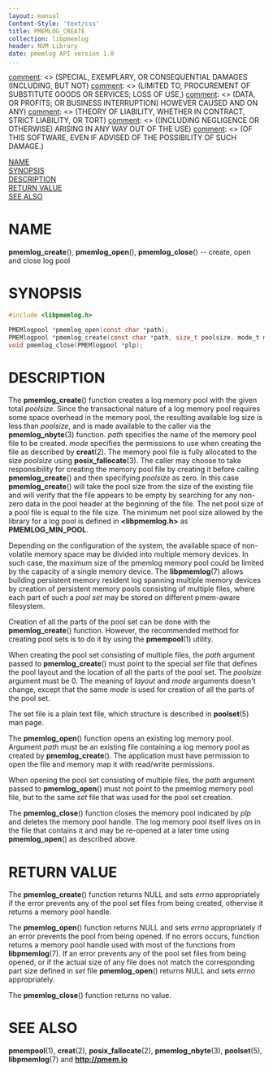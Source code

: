 ```yaml
---
layout: manual
Content-Style: 'text/css'
title: PMEMLOG_CREATE
collection: libpmemlog
header: NVM Library
date: pmemlog API version 1.0
...
```


[comment]: <> (Copyright 2017, Intel Corporation)

[comment]: <> (Redistribution and use in source and binary forms, with or without)
[comment]: <> (modification, are permitted provided that the following conditions)
[comment]: <> (are met:)
[comment]: <> (    * Redistributions of source code must retain the above copyright)
[comment]: <> (      notice, this list of conditions and the following disclaimer.)
[comment]: <> (    * Redistributions in binary form must reproduce the above copyright)
[comment]: <> (      notice, this list of conditions and the following disclaimer in)
[comment]: <> (      the documentation and/or other materials provided with the)
[comment]: <> (      distribution.)
[comment]: <> (    * Neither the name of the copyright holder nor the names of its)
[comment]: <> (      contributors may be used to endorse or promote products derived)
[comment]: <> (      from this software without specific prior written permission.)

[comment]: <> (THIS SOFTWARE IS PROVIDED BY THE COPYRIGHT HOLDERS AND CONTRIBUTORS)
[comment]: <> ("AS IS" AND ANY EXPRESS OR IMPLIED WARRANTIES, INCLUDING, BUT NOT)
[comment]: <> (LIMITED TO, THE IMPLIED WARRANTIES OF MERCHANTABILITY AND FITNESS FOR)
[comment]: <> (A PARTICULAR PURPOSE ARE DISCLAIMED. IN NO EVENT SHALL THE COPYRIGHT)
[comment]: <> (OWNER OR CONTRIBUTORS BE LIABLE FOR ANY DIRECT, INDIRECT, INCIDENTAL,)
[comment]: <> (SPECIAL, EXEMPLARY, OR CONSEQUENTIAL DAMAGES (INCLUDING, BUT NOT)
[comment]: <> (LIMITED TO, PROCUREMENT OF SUBSTITUTE GOODS OR SERVICES; LOSS OF USE,)
[comment]: <> (DATA, OR PROFITS; OR BUSINESS INTERRUPTION) HOWEVER CAUSED AND ON ANY)
[comment]: <> (THEORY OF LIABILITY, WHETHER IN CONTRACT, STRICT LIABILITY, OR TORT)
[comment]: <> ((INCLUDING NEGLIGENCE OR OTHERWISE) ARISING IN ANY WAY OUT OF THE USE)
[comment]: <> (OF THIS SOFTWARE, EVEN IF ADVISED OF THE POSSIBILITY OF SUCH DAMAGE.)

[comment]: <> (pmemlog_create.3 -- man page for most commonly used functions from libpmemlog library)

[NAME](#name)<br />
[SYNOPSIS](#synopsis)<br />
[DESCRIPTION](#description)<br />
[RETURN VALUE](#return-value)<br />
[SEE ALSO](#see-also)<br />


# NAME #

**pmemlog_create**(), **pmemlog_open**(),
**pmemlog_close**() -- create, open and close log pool


# SYNOPSIS #

```c
#include <libpmemlog.h>

PMEMlogpool *pmemlog_open(const char *path);
PMEMlogpool *pmemlog_create(const char *path, size_t poolsize, mode_t mode);
void pmemlog_close(PMEMlogpool *plp);
```




# DESCRIPTION #

The **pmemlog_create**() function creates a log memory pool with the given total *poolsize*.
Since the transactional nature of a log memory pool requires some
space overhead in the memory pool, the resulting available log size is
less than *poolsize*, and is made available to the caller via the **pmemlog_nbyte**(3) function.
*path* specifies the name of the memory pool file to be created.
*mode* specifies the permissions to use when creating the file as
described by **creat**(2). The memory pool file is fully allocated
to the size *poolsize* using **posix_fallocate**(3).
The caller may choose to take responsibility for creating the memory pool file
by creating it before calling **pmemlog_create**() and then specifying *poolsize* as zero.
In this case **pmemlog_create**() will take the pool size from the size of the existing file
and will verify that the file appears to be empty by searching for any non-zero
data in the pool header at the beginning of the file.
The net pool size of a pool file is equal to the file size.
The minimum net pool size allowed by the library for a log pool
is defined in **\<libpmemlog.h\>** as **PMEMLOG_MIN_POOL**.

Depending on the configuration of the system, the available space
of non-volatile memory space may be divided into multiple memory devices.
In such case, the maximum size of the pmemlog memory pool
could be limited by the capacity of a single memory device.
The **libpmemlog**(7) allows building persistent memory
resident log spanning multiple memory devices by creation of
persistent memory pools consisting of multiple files,
where each part of such a *pool set* may be
stored on different pmem-aware filesystem.

Creation of all the parts of the pool set can be done with the **pmemlog_create**() function. However,
the recommended method for creating pool sets is to do it by using the **pmempool**(1) utility.

When creating the pool set consisting of multiple files,
the *path* argument passed to **pmemlog_create**() must point to the special *set* file that defines
the pool layout and the location of all the parts of the pool set.
The *poolsize* argument must be 0. The meaning of *layout* and *mode* arguments doesn't
change, except that the same *mode* is used for creation of all the parts of the pool set.

The set file is a plain text file, which structure is described in **poolset**(5) man page.

The **pmemlog_open**() function opens an existing log memory pool.
Argument *path* must be an existing file containing a log memory pool
as created by **pmemlog_create**(). The application must have permission
to open the file and memory map it with read/write permissions.

When opening the pool set consisting of multiple files, the *path* argument
passed to **pmemlog_open**() must not point to the pmemlog memory pool file, but to
the same *set* file that was used for the pool set creation.

The **pmemlog_close**() function closes the memory pool indicated by *plp*
and deletes the memory pool handle. The log memory pool itself lives on in the file
that contains it and may be re-opened at a later time using **pmemlog_open**() as described above.

# RETURN VALUE #

The **pmemlog_create**() function returns NULL and sets *errno*
appropriately if the error prevents any of the pool set files from
being created, othervise it returns a memory pool handle.

The **pmemlog_open**() function returns NULL and sets *errno*
appropriately if an error prevents the pool from being opened.
If no errors occurs, function returns a memory pool handle
used with most of the functions from **libpmemlog**(7).
If an error prevents any of the pool set files from being opened,
or if the actual size of any file does not match the corresponding part size
defined in *set* file **pmemlog_open**() returns NULL and sets *errno* appropriately.

The **pmemlog_close**() function returns no value.


# SEE ALSO #

**pmempool**(1), **creat**(2), **posix_fallocate**(2),
**pmemlog_nbyte**(3), **poolset**(5), **libpmemlog**(7)
and **<http://pmem.io>**
